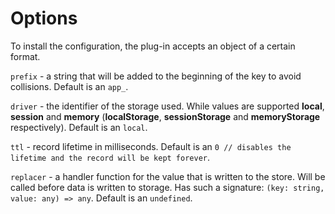 # Options

To install the configuration, the plug-in accepts an object of a certain format.

`prefix` - a string that will be added to the beginning of the key to avoid collisions. Default is an `app_`.

`driver` - the identifier of the storage used. While values are supported **local**, **session** and **memory** (**localStorage**, **sessionStorage** and **memoryStorage** respectively). Default is an `local`.

`ttl` - record lifetime in milliseconds. Default is an `0 // disables the lifetime and the record will be kept forever`.

`replacer` - a handler function for the value that is written to the store. Will be called before data is written to storage. Has such a signature: `(key: string, value: any) => any`. Default is an `undefined`.
